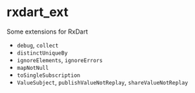 # rxdart_ext

Some extensions for RxDart

- `debug`, `collect`
- `distinctUniqueBy`
- `ignoreElements`, `ignoreErrors`
- `mapNotNull`
- `toSingleSubscription`
- `ValueSubject`, `publishValueNotReplay`, `shareValueNotReplay`
